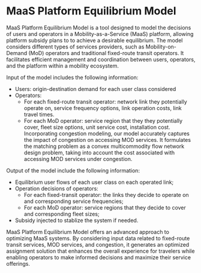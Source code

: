 # MaaS Platform Equilibrium Model

MaaS Platform Equilibrium Model is a tool designed to model the decisions of users and operators in a Mobility-as-a-Service (MaaS) platform, allowing platform subsidy plans to to achieve a desirable equilibrium. The model considers different types of services providers, such as Mobility-on-Demand (MoD) operators and traditional fixed-route transit operators. It facilitates efficient management and coordination between users, operators, and the platform within a mobility ecosystem.

Input of the model includes the following information:
- Users: origin-destination demand for each user class considered
- Operators: 
  - For each fixed-route transit operator: network link they potentially operate on, service frequency options, link operation costs, link travel times. 
  - For each MoD operator: service region that they they potentially cover, fleet size options, unit service cost, installation cost. 
Incorporating congestion modeling, our model accurately captures the impact of congestion on accessing MOD services. It formulates the matching problem as a convex multicommodity flow network design problem, taking into account the cost associated with accessing MOD services under congestion.

Output of the model include the following information:
- Equilibrium user flows of each user class on each operated link;
- Operation decisions of operators:
  - For each fixed-transit operator: the links they decide to operate on and corresponding service frequencies;
  - For each MoD operator: service regions that they decide to cover and corresponding fleet sizes;
- Subsidy injected to stablize the system if needed. 

MaaS Platform Equilibrium Model offers an advanced approach to optimizing MaaS systems. By considering input data related to fixed-route transit services, MOD services, and congestion, it generates an optimized assignment solution that enhances the overall experience for travelers while enabling operators to make informed decisions and maximize their service offerings.
